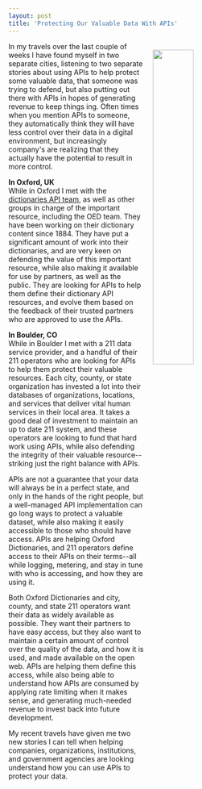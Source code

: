 ```yaml
---
layout: post
title: 'Protecting Our Valuable Data With APIs'
---
```

<p><img style="padding: 15px;" src="http://kinlane-productions.s3.amazonaws.com/api_evangelist_site/blog/old_door_lock_2_umberto_bocc.jpg" alt="" width="40%" align="right" /></p>
<p>In my travels over the last couple of weeks I have found myself in two separate cities, listening to two separate stories about using APIs to help protect some valuable data, that someone was trying to defend, but also putting out there with APIs in hopes of generating revenue to keep things ing. Often times when you mention APIs to someone, they automatically think they will have less control over their data in a digital environment, but increasingly company's are realizing that they actually have the potential to result in more control.</p>
<p><strong>In Oxford, UK</strong><br />While in Oxford I met with the <a href="https://developer.oxforddictionaries.com/">dictionaries&nbsp;API team</a>, as well as other groups in charge of the important resource, including the OED team. They have been working on their dictionary content since 1884. They have put a significant amount of work into their dictionaries, and are very keen on defending the value of this important resource, while also making it available for use by partners, as well as the public. They are looking for APIs to help them define their dictionary API resources, and evolve them based on the feedback of their trusted partners who are approved to use the APIs.</p>
<p><strong>In Boulder, CO</strong><br />While in Boulder I met with a 211 data service provider, and a handful of their 211 operators who are looking for APIs to help them protect their valuable resources. Each city, county, or state organization has invested a lot into their databases of organizations, locations, and services that deliver vital human services in their local area. It takes a good deal of investment to maintain an up to date 211 system, and these operators are looking to fund that hard work using APIs, while also defending the integrity of their valuable resource--striking just the right balance with APIs.</p>
<p>APIs are not a guarantee that your data will always be in a perfect state, and only in the hands of the right people, but a well-managed API implementation can go long ways to protect a valuable dataset, while also making it easily accessible to those who should have access. APIs are helping Oxford Dictionaries, and 211 operators define access to their APIs on their terms--all while logging, metering, and stay in tune with who is accessing, and how they are using it.</p>
<p>Both Oxford Dictionaries and city, county, and state 211 operators want their data as widely available as possible. They want their partners to have easy access, but they also want to maintain a certain amount of control over the quality of the data, and how it is used, and made available on the open web. APIs are helping them define this access, while also being able to understand how APIs are consumed by applying rate limiting when it makes sense, and generating much-needed revenue to invest back into future development.</p>
<p>My recent travels have given me two new stories I can tell when helping companies, organizations, institutions, and government agencies are looking understand how you can use APIs to protect your data.</p>